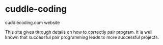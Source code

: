 # cuddle-coding
cuddlecoding.com website

This site gives through details on how to correctly pair program. It is well known that successful pair programming leads to more successful projects.
